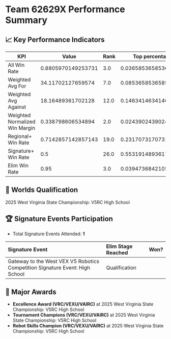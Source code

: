 # Team 62629X Performance Summary

## 📈 Key Performance Indicators
| KPI | Value | Rank | Top percentage |
| --- | ----- | ---- | ----- |
| All Win Rate | 0.8805970149253731 | 3.0 | 0.036585365853658534 |
| Weighted Avg For | 34.11702127659574 | 7.0 | 0.08536585365853659 |
| Weighted Avg Against | 18.16489361702128 | 12.0 | 0.14634146341463414 |
| Weighted Normalized Win Margin | 0.338798606534894 | 2.0 | 0.024390243902439025 |
| Regional+ Win Rate | 0.7142857142857143 | 19.0 | 0.23170731707317074 |
| Signature+ Win Rate | 0.5 | 26.0 | 0.5531914893617021 |
| Elim Win Rate | 0.95 | 3.0 | 0.039473684210526314 |


## 🎯 Worlds Qualification
2025 West Virginia State Championship: V5RC High School

## 🏆 Signature Events Participation
- Total Signature Events Attended: **1**

| Signature Event | Elim Stage Reached | Won? |
|:----------------|:-------------------|:----|
| Gateway to the West VEX V5 Robotics Competition Signature Event: High School | Qualification |  |


## 🥇 Major Awards
- **Excellence Award (VRC/VEXU/VAIRC)** at 2025 West Virginia State Championship: V5RC High School
- **Tournament Champions (VRC/VEXU/VAIRC)** at 2025 West Virginia State Championship: V5RC High School
- **Robot Skills Champion (VRC/VEXU/VAIRC)** at 2025 West Virginia State Championship: V5RC High School

